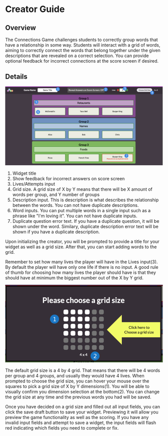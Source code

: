 <!-- rewrite this guide to be for the connections game -->

# Creator Guide

## Overview

The Connections Game challenges students to correctly group words that have a relationship in some way.
Students will interact with a grid of words, aiming to correctly connect the words that belong together under
the given descriptions that are revealed on a correct selection. You can provide optional feedback
for incorrect connections at the score screen if desired.

## Details

![Connections Creator](assets/creator_guide_1.png 'Connections Creator')

1. Widget title
2. Show feedback for incorrect answers on score screen
3. Lives/Attempts input
4. Grid size. A grid size of X by Y means that there will be X amount of words per group, and Y number of groups
5. Description input. This is description is what describes the relationship between the words. You can not have duplicate descriptions.
6. Word inputs. You can put multiple words in a single input such as a phrase like "I'm loving it". You can not have duplicate inputs.
7. Duplicate question error text. If you have a duplicate question, it will be shown under the word.
   Similary, duplicate description error text will be shown if you have a duplicate description.

Upon initializing the creator, you will be prompted to provide a title for your widget as well as a grid size. After that, you can start adding words
to the grid.

Remember to set how many lives the player will have in the Lives input(3). By default the player will have only one life if there is no input.
A good rule of thumb for choosing how many lives the player should have is that they should have at minimum the biggest number out of the X by Y grid.

<div style="text-align: center;">
    <img src="assets/creator_guide_2.png" alt="Connections Creator" style="width: 600px;">
</div>

The default grid size is a 4 by 4 grid. That means that there will be 4 words per group and 4 groups, and usually they would have 4 lives.
When prompted to choose the grid size, you can hover your mouse over the squares to pick a grid size of X by Y dimensions(1).
You will be able to visually confirm you dimension selection at the bottom(2). You can change the grid size at any time and the previous words you had will be saved.

Once you have decided on a grid size and filled out all input fields, you can click the save draft button to save your widget. Previewing it will allow you
preview the game functionality as well as the scoring. If you have any invalid input fields and attempt to save a widget, the input fields will flash red indicating
which fields you need to complete or fix.
